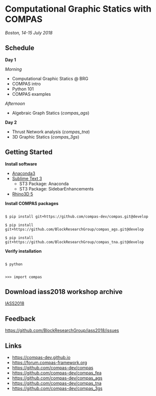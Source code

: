 # Computational Graphic Statics with COMPAS

*Boston, 14-15 July 2018*


## Schedule

**Day 1**

*Morning*

* Computational Graphic Statics @ BRG
* COMPAS intro
* Python 101
* COMPAS examples

*Afternoon*

* Algebraic Graph Statics (*compas_ags*)

**Day 2**

* Thrust Network analysis (*compas_tna*)
* 3D Graphic Statics (*compas_3gs*)


## Getting Started


**Install software**

* [Anaconda3](https://www.anaconda.com/download)
* [Sublime Text 3](https://www.sublimetext.com/)
   * ST3 Package: Anaconda
   * ST3 Package: SidebarEnhancements
* [Rhino3D 5](https://www.rhino3d.com/)


**Install COMPAS packages**

```

$ pip install git+https://github.com/compas-dev/compas.git@develop

$ pip install git+https://github.com/BlockResearchGroup/compas_ags.git@develop

$ pip install git+https://github.com/BlockResearchGroup/compas_tna.git@develop

```

**Verify installation**

```

$ python

```

```

>>> import compas

```


## Download iass2018 workshop archive

[IASS2018](https://github.com/BlockResearchGroup/iass2018/archive/master.zip)


## Feedback

https://github.com/BlockResearchGroup/iass2018/issues


## Links

* https://compas-dev.github.io
* https://forum.compas-framework.org
* https://github.com/compas-dev/compas
* https://github.com/compas-dev/compas_fea
* https://github.com/compas-dev/compas_ags
* https://github.com/compas-dev/compas_tna
* https://github.com/compas-dev/compas_3gs
